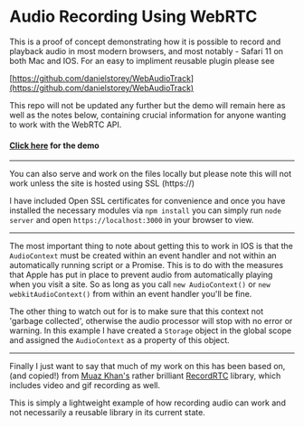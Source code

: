# Audio Recording Using WebRTC

This is a proof of concept demonstrating how it is possible to record and playback audio in most modern browsers, and most notably - Safari 11 on both Mac and IOS. For an easy to impliment reusable plugin please see 

[https://github.com/danielstorey/WebAudioTrack](https://github.com/danielstorey/WebAudioTrack) 

This repo will not be updated any further but the demo will remain here as well as the notes below, containing crucial information for anyone wanting to work with the WebRTC API.

#### [Click here](https://danielstorey.github.io/webrtc-audio-recording/) for the demo

<hr>

You can also serve and work on the files locally but please note this will not work unless the site is hosted using SSL (https://)

I have included Open SSL certificates for convenience and once you have installed the necessary modules via `npm install` you can simply run `node server` and open `https://localhost:3000`  in your browser to view.

<hr>

The most important thing to note about getting this to work in IOS is that the `AudioContext` must be created within an event handler and not within an automatically running script or a Promise. This is to do with the measures that Apple has put in place to prevent audio from automatically playing when you visit a site. So as long as you call `new AudioContext()` or `new webkitAudioContext()` from within an event handler you'll be fine.

The other thing to watch out for is to make sure that this context not 'garbage collected', otherwise the audio processor will stop with no error or warning. In this example I have created a `Storage` object in the global scope and assigned the `AudioContext` as a property of this object.

<hr>

Finally I just want to say that much of my work on this has been based on, (and copied!) from [Muaz Khan's](https://github.com/muaz-khan) rather brilliant [RecordRTC](https://github.com/muaz-khan/RecordRTC) library, which includes video and gif recording as well.

This is simply a lightweight example of how recording audio can work and not necessarily a reusable library in its current state.
